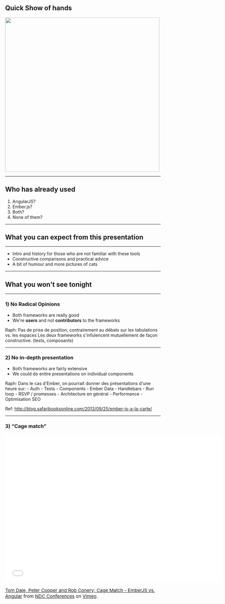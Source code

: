 ## Quick Show of hands

<img src="http://farm2.staticflickr.com/1162/1415120191_2aef20cb08_z.jpg" height="500" />

---

## Who has already used

1. AngularJS?
2. Ember.js?
3. Both?
4. None of them?

---

## What you can expect from this presentation

---

- Intro and history for those who are not familiar with these tools
- Constructive comparisons and practical advice
- A bit of humour and more pictures of cats

---

## What you won't see tonight

---

### 1) No Radical Opinions

- Both frameworks are really good
- We're **users** and not **contributors** to the frameworks

<aside data-markdown class="notes">
  Raph: Pas de prise de position, contrairement au débats sur les tabulations vs. les espaces
  Les deux frameworks s'infulencent mutuellement de façon constructive. (tests, composants)
</aside>

---

### 2) No in-depth presentation

- Both frameworks are fairly extensive
- We could do entire presentations on individual components

<aside data-markdown class="notes">
  Raph: Dans le cas d'Ember, on pourrait donner des présentations d'une heure sur:
    - Auth
    - Tests
    - Components
    - Ember Data
    - Handlebars
    - Run loop
    - RSVP / promesses
    - Architecture en général
    - Performance
    - Optimisation SEO


  Ref: http://blog.safaribooksonline.com/2013/09/25/ember-js-a-la-carte/
</aside>

---

### 3) “Cage match”

<iframe src="//player.vimeo.com/video/68215606" width="700" height="481" frameborder="0" webkitallowfullscreen mozallowfullscreen allowfullscreen></iframe>

<p style='font-size:15px;'><a href="http://vimeo.com/68215606">Tom Dale, Peter Cooper and Rob Conery; Cage Match - EmberJS vs. Angular</a> from <a href="http://vimeo.com/ndcoslo">NDC Conferences</a> on <a href="https://vimeo.com">Vimeo</a>.</p>

<aside data-markdown class="notes"> </aside>
